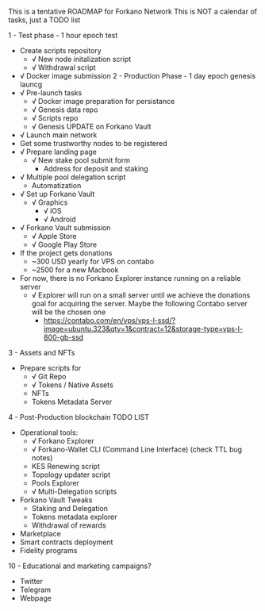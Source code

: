 This is a tentative ROADMAP for Forkano Network
This is NOT a calendar of tasks, just a TODO list

1 - Test phase - 1 hour epoch test
 * Create scripts repository
    * √ New node initalization script
    * √ Withdrawal script
  * √ Docker image submission
2 - Production Phase - 1 day epoch genesis launcg
  * √ Pre-launch tasks
    * √ Docker image preparation for persistance
    * √ Genesis data repo
    * √ Scripts repo
    * √ Genesis UPDATE on Forkano Vault
  * √ Launch main network
  * Get some trustworthy nodes to be registered
  * √ Prepare landing page
    * √ New stake pool submit form
      * Address for deposit and staking
  * √ Multiple pool delegation script
    * Automatization
  * √ Set up Forkano Vault
    * √ Graphics
      * √ iOS
      * √ Android
  * √ Forkano Vault submission
    * √ Apple Store
    * √ Google Play Store
  * If the project gets donations
    * ~300 USD yearly for VPS on contabo
    * ~2500 for a new Macbook
  * For now, there is no Forkano Explorer instance running on a reliable server
    * √ Explorer will run on a small server until we achieve the donations goal for acquiring the server. Maybe the following Contabo server will be the chosen one
        * https://contabo.com/en/vps/vps-l-ssd/?image=ubuntu.323&qty=1&contract=12&storage-type=vps-l-800-gb-ssd

3 - Assets and NFTs
  * Prepare scripts for
    * √ Git Repo
    * √ Tokens / Native Assets
    * NFTs
    * Tokens Metadata Server

4 - Post-Production blockchain TODO LIST
  * Operational tools:
    * √ Forkano Explorer
    * √ Forkano-Wallet CLI (Command Line Interface) (check TTL bug notes)
    * KES Renewing script
    * Topology updater script
    * Pools Explorer
    * √ Multi-Delegation scripts
  * Forkano Vault Tweaks
    * Staking and Delegation
    * Tokens metadata explorer
    * Withdrawal of rewards
  * Marketplace
  * Smart contracts deployment
  * Fidelity programs

10 - Educational and marketing campaigns?
  * Twitter
  * Telegram
  * Webpage